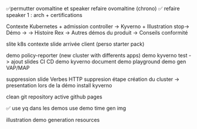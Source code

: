 
✅permutter ovomaltine et speaker
refaire ovomaltine (chrono)
✅ refaire speaker 1 : arch + certifications

Contexte Kubernetes + admission controller -> Kyverno + Illustration stop-> Démo ->
  -> Histoire Rex 
  -> Autres démos du produit
  -> Conseils conformité


slite k8s contexte
slide arrivée client (perso starter pack)

demo policy-reporter (new cluster with differents apps)
demo kyverno test
  -> ajout slides CI CD
demo kyverno document
demo playground
demo gen VAP/MAP

suppression slide Verbes HTTP
suppresion étape création du cluster
 -> presentation lors de la démo install kyverno

clean git repository
active github pages

✅ use yq dans les demos
use demo time gen img

illustration demo generation resources

